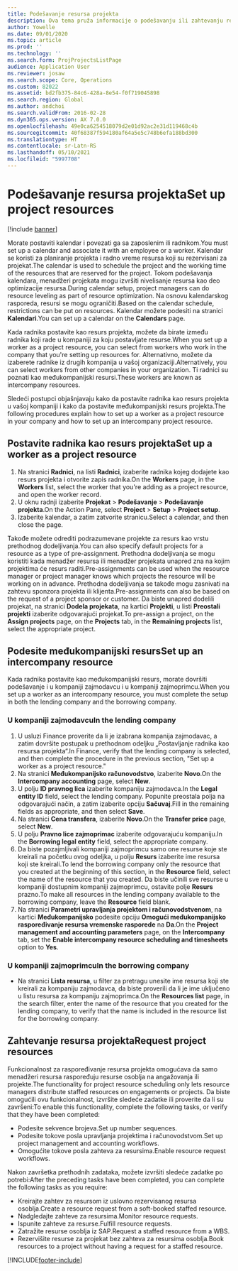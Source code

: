 ```yaml
---
title: Podešavanje resursa projekta
description: Ova tema pruža informacije o podešavanju ili zahtevanju resursa projekta.
author: Yowelle
ms.date: 09/01/2020
ms.topic: article
ms.prod: ''
ms.technology: ''
ms.search.form: ProjProjectsListPage
audience: Application User
ms.reviewer: josaw
ms.search.scope: Core, Operations
ms.custom: 82022
ms.assetid: bd2fb375-84c6-428a-8e54-f0f719045898
ms.search.region: Global
ms.author: andchoi
ms.search.validFrom: 2016-02-28
ms.dyn365.ops.version: AX 7.0.0
ms.openlocfilehash: 49e0ca6254518079d2e01d92ac2e31d119468c4b
ms.sourcegitcommit: 40f68387f594180af64a5e5c748b6efa188bd300
ms.translationtype: HT
ms.contentlocale: sr-Latn-RS
ms.lasthandoff: 05/10/2021
ms.locfileid: "5997708"
---
```

# <a name="set-up-project-resources"></a><span data-ttu-id="d2375-103">Podešavanje resursa projekta</span><span class="sxs-lookup"><span data-stu-id="d2375-103">Set up project resources</span></span>

[!include [banner](../includes/banner.md)]

<span data-ttu-id="d2375-104">Morate postaviti kalendar i povezati ga sa zaposlenim ili radnikom.</span><span class="sxs-lookup"><span data-stu-id="d2375-104">You must set up a calendar and associate it with an employee or a worker.</span></span> <span data-ttu-id="d2375-105">Kalendar se koristi za planiranje projekta i radno vreme resursa koji su rezervisani za projekat.</span><span class="sxs-lookup"><span data-stu-id="d2375-105">The calendar is used to schedule the project and the working time of the resources that are reserved for the project.</span></span> <span data-ttu-id="d2375-106">Tokom podešavanja kalendara, menadžeri projekata mogu izvršiti nivelisanje resursa kao deo optimizacije resursa.</span><span class="sxs-lookup"><span data-stu-id="d2375-106">During calendar setup, project managers can do resource leveling as part of resource optimization.</span></span> <span data-ttu-id="d2375-107">Na osnovu kalendarskog rasporeda, resursi se mogu ograničiti.</span><span class="sxs-lookup"><span data-stu-id="d2375-107">Based on the calendar schedule, restrictions can be put on resources.</span></span> <span data-ttu-id="d2375-108">Kalendar možete podesiti na stranici **Kalendari**.</span><span class="sxs-lookup"><span data-stu-id="d2375-108">You can set up a calendar on the **Calendars** page.</span></span>

<span data-ttu-id="d2375-109">Kada radnika postavite kao resurs projekta, možete da birate između radnika koji rade u kompaniji za koju postavljate resurse.</span><span class="sxs-lookup"><span data-stu-id="d2375-109">When you set up a worker as a project resource, you can select from workers who work in the company that you're setting up resources for.</span></span> <span data-ttu-id="d2375-110">Alternativno, možete da izaberete radnike iz drugih kompanija u vašoj organizaciji.</span><span class="sxs-lookup"><span data-stu-id="d2375-110">Alternatively, you can select workers from other companies in your organization.</span></span> <span data-ttu-id="d2375-111">Ti radnici su poznati kao međukompanijski resursi.</span><span class="sxs-lookup"><span data-stu-id="d2375-111">These workers are known as intercompany resources.</span></span>

<span data-ttu-id="d2375-112">Sledeći postupci objašnjavaju kako da postavite radnika kao resurs projekta u vašoj kompaniji i kako da postavite međukompanijski resurs projekta.</span><span class="sxs-lookup"><span data-stu-id="d2375-112">The following procedures explain how to set up a worker as a project resource in your company and how to set up an intercompany project resource.</span></span>

## <a name="set-up-a-worker-as-a-project-resource"></a><span data-ttu-id="d2375-113">Postavite radnika kao resurs projekta</span><span class="sxs-lookup"><span data-stu-id="d2375-113">Set up a worker as a project resource</span></span>

1. <span data-ttu-id="d2375-114">Na stranici **Radnici**, na listi **Radnici**, izaberite radnika kojeg dodajete kao resurs projekta i otvorite zapis radnika.</span><span class="sxs-lookup"><span data-stu-id="d2375-114">On the **Workers** page, in the **Workers** list, select the worker that you're adding as a project resource, and open the worker record.</span></span>
2. <span data-ttu-id="d2375-115">U oknu radnji izaberite **Projekat** &gt; **Podešavanje** &gt; **Podešavanje projekta**.</span><span class="sxs-lookup"><span data-stu-id="d2375-115">On the Action Pane, select **Project** &gt; **Setup** &gt; **Project setup**.</span></span>
3. <span data-ttu-id="d2375-116">Izaberite kalendar, a zatim zatvorite stranicu.</span><span class="sxs-lookup"><span data-stu-id="d2375-116">Select a calendar, and then close the page.</span></span>

<span data-ttu-id="d2375-117">Takođe možete odrediti podrazumevane projekte za resurs kao vrstu prethodnog dodeljivanja.</span><span class="sxs-lookup"><span data-stu-id="d2375-117">You can also specify default projects for a resource as a type of pre-assignment.</span></span> <span data-ttu-id="d2375-118">Prethodna dodeljivanja se mogu koristiti kada menadžer resursa ili menadžer projekata unapred zna na kojim projektima će resurs raditi.</span><span class="sxs-lookup"><span data-stu-id="d2375-118">Pre-assignments can be used when the resource manager or project manager knows which projects the resource will be working on in advance.</span></span> <span data-ttu-id="d2375-119">Prethodna dodeljivanja se takođe mogu zasnivati na zahtevu sponzora projekta ili klijenta.</span><span class="sxs-lookup"><span data-stu-id="d2375-119">Pre-assignments can also be based on the request of a project sponsor or customer.</span></span> <span data-ttu-id="d2375-120">Da biste unapred dodelili projekat, na stranici **Dodela projekata**, na kartici **Projekti**, u listi **Preostali projekti** izaberite odgovarajući projekat.</span><span class="sxs-lookup"><span data-stu-id="d2375-120">To pre-assign a project, on the **Assign projects** page, on the **Projects** tab, in the **Remaining projects** list, select the appropriate project.</span></span>

## <a name="set-up-an-intercompany-resource"></a><span data-ttu-id="d2375-121">Podesite međukompanijski resurs</span><span class="sxs-lookup"><span data-stu-id="d2375-121">Set up an intercompany resource</span></span>

<span data-ttu-id="d2375-122">Kada radnika postavite kao međukompanijski resurs, morate dovršiti podešavanje i u kompaniji zajmodavcu i u kompaniji zajmoprimcu.</span><span class="sxs-lookup"><span data-stu-id="d2375-122">When you set up a worker as an intercompany resource, you must complete the setup in both the lending company and the borrowing company.</span></span>

### <a name="in-the-lending-company"></a><span data-ttu-id="d2375-123">U kompaniji zajmodavcu</span><span class="sxs-lookup"><span data-stu-id="d2375-123">In the lending company</span></span>

1. <span data-ttu-id="d2375-124">U usluzi Finance proverite da li je izabrana kompanija zajmodavac, a zatim dovršite postupak u prethodnom odeljku „Postavljanje radnika kao resursa projekta“.</span><span class="sxs-lookup"><span data-stu-id="d2375-124">In Finance, verify that the lending company is selected, and then complete the procedure in the previous section, "Set up a worker as a project resource."</span></span>
2. <span data-ttu-id="d2375-125">Na stranici **Međukompanijsko računovodstvo**, izaberite **Novo**.</span><span class="sxs-lookup"><span data-stu-id="d2375-125">On the **Intercompany accounting** page, select **New**.</span></span>
3. <span data-ttu-id="d2375-126">U polju **ID pravnog lica** izaberite kompaniju zajmodavca.</span><span class="sxs-lookup"><span data-stu-id="d2375-126">In the **Legal entity ID** field, select the lending company.</span></span> <span data-ttu-id="d2375-127">Popunite preostala polja na odgovarajući način, a zatim izaberite opciju **Sačuvaj**.</span><span class="sxs-lookup"><span data-stu-id="d2375-127">Fill in the remaining fields as appropriate, and then select **Save**.</span></span>
4. <span data-ttu-id="d2375-128">Na stranici **Cena transfera**, izaberite **Novo**.</span><span class="sxs-lookup"><span data-stu-id="d2375-128">On the **Transfer price** page, select **New**.</span></span>
5. <span data-ttu-id="d2375-129">U polju **Pravno lice zajmoprimac** izaberite odgovarajuću kompaniju.</span><span class="sxs-lookup"><span data-stu-id="d2375-129">In the **Borrowing legal entity** field, select the appropriate company.</span></span>
6. <span data-ttu-id="d2375-130">Da biste pozajmljivali kompaniji zajmoprimcu samo one resurse koje ste kreirali na početku ovog odeljka, u polju **Resurs** izaberite ime resursa koji ste kreirali.</span><span class="sxs-lookup"><span data-stu-id="d2375-130">To lend the borrowing company only the resource that you created at the beginning of this section, in the **Resource** field, select the name of the resource that you created.</span></span> <span data-ttu-id="d2375-131">Da biste učinili sve resurse u kompaniji dostupnim kompaniji zajmoprimcu, ostavite polje **Resurs** prazno.</span><span class="sxs-lookup"><span data-stu-id="d2375-131">To make all resources in the lending company available to the borrowing company, leave the **Resource** field blank.</span></span>
7. <span data-ttu-id="d2375-132">Na stranici **Parametri upravljanja projektom i računovodstvenom**, na kartici **Međukompanijsko** podesite opciju **Omogući međukompanijsko raspoređivanje resursa vremenske rasporede** na **Da**.</span><span class="sxs-lookup"><span data-stu-id="d2375-132">On the **Project management and accounting parameters** page, on the **Intercompany** tab, set the **Enable intercompany resource scheduling and timesheets** option to **Yes**.</span></span>

### <a name="in-the-borrowing-company"></a><span data-ttu-id="d2375-133">U kompaniji zajmoprimcu</span><span class="sxs-lookup"><span data-stu-id="d2375-133">In the borrowing company</span></span>

- <span data-ttu-id="d2375-134">Na stranici **Lista resursa**, u filter za pretragu unesite ime resursa koji ste kreirali za kompaniju zajmodavca, da biste proverili da li je ime uključeno u listu resursa za kompaniju zajmoprimca.</span><span class="sxs-lookup"><span data-stu-id="d2375-134">On the **Resources list** page, in the search filter, enter the name of the resource that you created for the lending company, to verify that the name is included in the resource list for the borrowing company.</span></span>

## <a name="request-project-resources"></a><span data-ttu-id="d2375-135">Zahtevanje resursa projekta</span><span class="sxs-lookup"><span data-stu-id="d2375-135">Request project resources</span></span>
<span data-ttu-id="d2375-136">Funkcionalnost za raspoređivanje resursa projekta omogućava da samo menadžeri resursa raspoređuju resurse osoblja na angažovanja ili projekte.</span><span class="sxs-lookup"><span data-stu-id="d2375-136">The functionality for project resource scheduling only lets resource managers distribute staffed resources on engagements or projects.</span></span> <span data-ttu-id="d2375-137">Da biste omogućili ovu funkcionalnost, izvršite sledeće zadatke ili proverite da li su završeni:</span><span class="sxs-lookup"><span data-stu-id="d2375-137">To enable this functionality, complete the following tasks, or verify that they have been completed:</span></span>

- <span data-ttu-id="d2375-138">Podesite sekvence brojeva.</span><span class="sxs-lookup"><span data-stu-id="d2375-138">Set up number sequences.</span></span>
- <span data-ttu-id="d2375-139">Podesite tokove posla upravljanja projektima i računovodstvom.</span><span class="sxs-lookup"><span data-stu-id="d2375-139">Set up project management and accounting workflows.</span></span>
- <span data-ttu-id="d2375-140">Omogućite tokove posla zahteva za resursima.</span><span class="sxs-lookup"><span data-stu-id="d2375-140">Enable resource request workflows.</span></span>

<span data-ttu-id="d2375-141">Nakon završetka prethodnih zadataka, možete izvršiti sledeće zadatke po potrebi:</span><span class="sxs-lookup"><span data-stu-id="d2375-141">After the preceding tasks have been completed, you can complete the following tasks as you require:</span></span>

- <span data-ttu-id="d2375-142">Kreirajte zahtev za resursom iz uslovno rezervisanog resursa osoblja.</span><span class="sxs-lookup"><span data-stu-id="d2375-142">Create a resource request from a soft-booked staffed resource.</span></span>
- <span data-ttu-id="d2375-143">Nadgledajte zahteve za resursima.</span><span class="sxs-lookup"><span data-stu-id="d2375-143">Monitor resource requests.</span></span>
- <span data-ttu-id="d2375-144">Ispunite zahteve za resurse.</span><span class="sxs-lookup"><span data-stu-id="d2375-144">Fulfill resource requests.</span></span>
- <span data-ttu-id="d2375-145">Zatražite resurse osoblja iz SAP.</span><span class="sxs-lookup"><span data-stu-id="d2375-145">Request a staffed resource from a WBS.</span></span>
- <span data-ttu-id="d2375-146">Rezervišite resurse za projekat bez zahteva za resursima osoblja.</span><span class="sxs-lookup"><span data-stu-id="d2375-146">Book resources to a project without having a request for a staffed resource.</span></span>


[!INCLUDE[footer-include](../includes/footer-banner.md)]